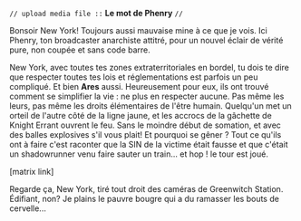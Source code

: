 `// upload media file ::` **Le mot de Phenry** `//`

Bonsoir New York! Toujours aussi mauvaise mine à ce que je vois. Ici Phenry, ton broadcaster anarchiste attitré, pour un nouvel éclair de vérité pure, non coupée et sans code barre.

New York, avec toutes tes zones extraterritoriales en bordel, tu dois te dire que respecter toutes tes lois et réglementations est parfois un peu compliqué. Et bien **Ares** aussi. Heureusement pour eux, ils ont trouvé comment se simplifier la vie : ne plus en respecter aucune. Pas même les leurs, pas même les droits élémentaires de l'être humain. Quelqu'un met un orteil de l'autre côté de la ligne jaune, et les accrocs de la gâchette de Knight Errant ouvrent le feu. Sans le moindre début de somation, et avec des balles explosives s'il vous plait! Et pourquoi se gêner ? Tout ce qu'ils ont à faire c'est raconter que la SIN de la victime était fausse et que c'était un shadowrunner venu faire sauter un train... et hop ! le tour est joué.

[matrix link] 

Regarde ça, New York, tiré tout droit des caméras de Greenwitch Station. Édifiant, non? Je plains le pauvre bougre qui a du ramasser les bouts de cervelle...
